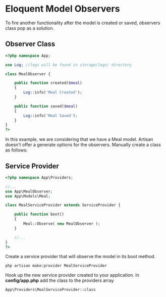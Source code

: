# Eloquent Model Observers

To fire another functionality after the model is created or saved, observers class pop as a solution.

## Observer Class

```php
<?php namespace App;

use Log; //logs will be found in storage/logs/ directory

class MealObserver {

	public function created($meal)
	{
		Log::info('Meal Created');
	}

	public function saved($meal)
	{
		Log::info('Meal Saved');
	}
}
?>
```

In this example, we are considering that we have a Meal model.
Artisan doesn't offer a generate options for the observers. Manually create a class as follows:

## Service Provider


```php
<?php namespace App\Providers;

//...
use App\MealObserver;
use App\Models\Meal;

class MealServiceProvider extends ServiceProvider {

	public function boot()
	{
		Meal::Observe( new MealObserver );
	}

	//...
}
?>
```


Create a service provider that will observe the model in its boot method.

`php artisan make:provider MealServiceProvider`

Hook up the new service provider created to your application. 
In <b>config/app.php</b> add the class to the providers array

`App\Providers\MealServiceProvider::class`



